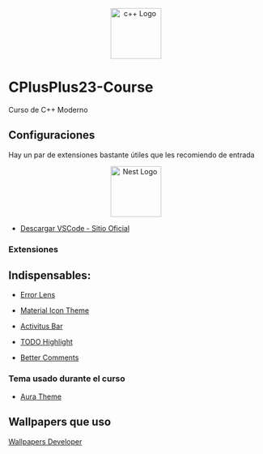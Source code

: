 <p align="center">
  <a href="https://fernando-herrera.com/" target="blank"><img src="https://upload.wikimedia.org/wikipedia/commons/thumb/3/32/C%2B%2B_logo.png/512px-C%2B%2B_logo.png" width="100" alt="c++ Logo" /></a>
</p>

# CPlusPlus23-Course
Curso de C++ Moderno


## Configuraciones

Hay un par de extensiones bastante útiles que les recomiendo de entrada
<p align="center">
  <a href="https://fernando-herrera.com/" target="blank"><img src="https://devtalles.com/images/vscode.png" width="100" alt="Nest Logo" /></a>
</p>

* [Descargar VSCode - Sitio Oficial](https://code.visualstudio.com/)

### Extensiones

## Indispensables:

* [Error Lens](https://marketplace.visualstudio.com/items?itemName=usernamehw.errorlens)

* [Material Icon Theme](https://marketplace.visualstudio.com/items?itemName=PKief.material-icon-theme)

* [Activitus Bar](https://marketplace.visualstudio.com/items?itemName=Gruntfuggly.activitusbar)

* [TODO Highlight](https://marketplace.visualstudio.com/items?itemName=wayou.vscode-todo-highlight)

* [Better Comments](https://marketplace.visualstudio.com/items?itemName=aaron-bond.better-comments)


### Tema usado durante el curso

* [Aura Theme](https://marketplace.visualstudio.com/items?itemName=DaltonMenezes.aura-theme)


## Wallpapers que uso
[Wallpapers Developer](https://drive.google.com/drive/folders/1ItU8rbSGJjnh2USOBGwaCo9nYKifPJ6m?usp=sharing)
